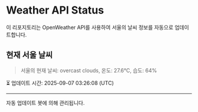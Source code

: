 
# Weather API Status

이 리포지토리는 OpenWeather API를 사용하여 서울의 날씨 정보를 자동으로 업데이트합니다.

## 현재 서울 날씨
> 서울의 현재 날씨: overcast clouds, 온도: 27.6°C, 습도: 64%

⏳ 업데이트 시간: 2025-09-07 03:26:08 (UTC)

---
자동 업데이트 봇에 의해 관리됩니다.
